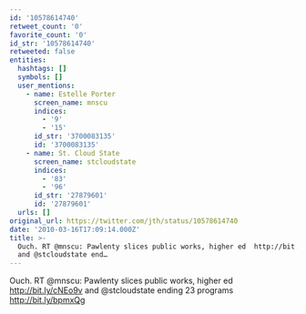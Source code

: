 ```yaml
---
id: '10578614740'
retweet_count: '0'
favorite_count: '0'
id_str: '10578614740'
retweeted: false
entities:
  hashtags: []
  symbols: []
  user_mentions:
    - name: Estelle Porter
      screen_name: mnscu
      indices:
        - '9'
        - '15'
      id_str: '3700083135'
      id: '3700083135'
    - name: St. Cloud State
      screen_name: stcloudstate
      indices:
        - '83'
        - '96'
      id_str: '27879601'
      id: '27879601'
  urls: []
original_url: https://twitter.com/jth/status/10578614740
date: '2010-03-16T17:09:14.000Z'
title: >-
  Ouch. RT @mnscu: Pawlenty slices public works, higher ed  http://bit.ly/cNEo9v
  and @stcloudstate end…
---
```


Ouch. RT @mnscu: Pawlenty slices public works, higher ed  http://bit.ly/cNEo9v and @stcloudstate ending 23 programs  http://bit.ly/bpmxQg